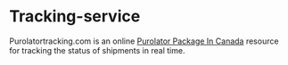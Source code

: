 # Tracking-service
Purolatortracking.com is an online <a href="https://purolatortracking.com/how-to-ship-a-package-with-purolator-in-canada/">Purolator Package In Canada</a> resource for tracking the status of shipments in real time.
